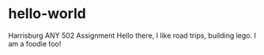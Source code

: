 # hello-world
Harrisburg ANY 502 Assignment
Hello there, I like road trips, building lego. I am a foodie too! 
